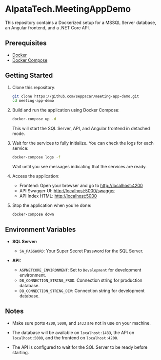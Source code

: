 # AlpataTech.MeetingAppDemo

This repository contains a Dockerized setup for a MSSQL Server database, an Angular frontend, and a .NET Core API.

## Prerequisites

- [Docker](https://docs.docker.com/get-docker/)
- [Docker Compose](https://docs.docker.com/compose/install/)

## Getting Started

1. Clone this repository:

    ```bash
    git clone https://github.com/seppacar/meeting-app-demo.git
    cd meeting-app-demo
    ```

2. Build and run the application using Docker Compose:

    ```bash
    docker-compose up -d
    ```

    This will start the SQL Server, API, and Angular frontend in detached mode.

3. Wait for the services to fully initialize. You can check the logs for each service:

    ```bash
    docker-compose logs -f
    ```

    Wait until you see messages indicating that the services are ready.

4. Access the application:

    - Frontend: Open your browser and go to [http://localhost:4200](http://localhost:4200)
    - API Swagger UI: [http://localhost:5000/swagger](http://localhost:5000/swagger)
    - API Index HTML: [http://localhost:5000](http://localhost:5000)

5. Stop the application when you're done:

    ```bash
    docker-compose down
    ```

## Environment Variables

- **SQL Server:**
  - `SA_PASSWORD`: Your Super Secret Password for the SQL Server.

- **API:**
  - `ASPNETCORE_ENVIRONMENT`: Set to `Development` for development environment.
  - `DB_CONNECTION_STRING_PROD`: Connection string for production database.
  - `DB_CONNECTION_STRING_DEV`: Connection string for development database.

## Notes

- Make sure ports `4200`, `5000`, and `1433` are not in use on your machine.

- The database will be available on `localhost:1433`, the API on `localhost:5000`, and the frontend on `localhost:4200`.

- The API is configured to wait for the SQL Server to be ready before starting.